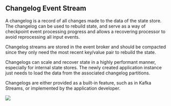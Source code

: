 ## Changelog Event Stream

A changelog is a record of all changes made to the data of the state store. The changelog can be used to rebuild state, and serve as a way of checkpoint event processing progress and allows a recovering processor to avoid reprocessing all input events.

Changelog streams are stored in the event broker and should be compacted since they only need the most recent key/value pair to rebuild the state.

Changelogs can scale and recover state in a highly performant manner, especially for internal state stores. The newly created application instance just needs to load the data from the associated changelog partitions.

Changelogs are either provided as a built-in feature, such as in Kafka Streams, or implemented by the application developer.

<img src="../../assets/changelog.png">
